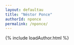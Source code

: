 ```yaml
---
layout: defaultau
title: "Néstor Ponce"
authorId: nponce
permalink: /nponce/
---
```

{% include loadAuthor.html %}
<script>
    $(document).ready(function(){
        showAuthorBio('{{ page.authorId }}');
   });
</script>